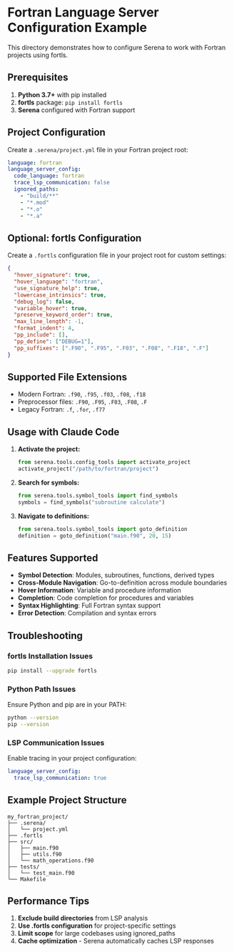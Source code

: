# Fortran Language Server Configuration Example

This directory demonstrates how to configure Serena to work with Fortran projects using fortls.

## Prerequisites

1. **Python 3.7+** with pip installed
2. **fortls** package: `pip install fortls`
3. **Serena** configured with Fortran support

## Project Configuration

Create a `.serena/project.yml` file in your Fortran project root:

```yaml
language: fortran
language_server_config:
  code_language: fortran
  trace_lsp_communication: false
  ignored_paths:
    - "build/**"
    - "*.mod"
    - "*.o"
    - "*.a"
```

## Optional: fortls Configuration

Create a `.fortls` configuration file in your project root for custom settings:

```json
{
  "hover_signature": true,
  "hover_language": "fortran",
  "use_signature_help": true,
  "lowercase_intrinsics": true,
  "debug_log": false,
  "variable_hover": true,
  "preserve_keyword_order": true,
  "max_line_length": -1,
  "format_indent": 4,
  "pp_include": [],
  "pp_define": ["DEBUG=1"],
  "pp_suffixes": [".F90", ".F95", ".F03", ".F08", ".F18", ".F"]
}
```

## Supported File Extensions

- Modern Fortran: `.f90`, `.f95`, `.f03`, `.f08`, `.f18`
- Preprocessor files: `.F90`, `.F95`, `.F03`, `.F08`, `.F`
- Legacy Fortran: `.f`, `.for`, `.f77`

## Usage with Claude Code

1. **Activate the project:**
   ```python
   from serena.tools.config_tools import activate_project
   activate_project("/path/to/fortran/project")
   ```

2. **Search for symbols:**
   ```python
   from serena.tools.symbol_tools import find_symbols
   symbols = find_symbols("subroutine calculate")
   ```

3. **Navigate to definitions:**
   ```python
   from serena.tools.symbol_tools import goto_definition
   definition = goto_definition("main.f90", 20, 15)
   ```

## Features Supported

- **Symbol Detection**: Modules, subroutines, functions, derived types
- **Cross-Module Navigation**: Go-to-definition across module boundaries
- **Hover Information**: Variable and procedure information
- **Completion**: Code completion for procedures and variables
- **Syntax Highlighting**: Full Fortran syntax support
- **Error Detection**: Compilation and syntax errors

## Troubleshooting

### fortls Installation Issues
```bash
pip install --upgrade fortls
```

### Python Path Issues
Ensure Python and pip are in your PATH:
```bash
python --version
pip --version
```

### LSP Communication Issues
Enable tracing in your project configuration:
```yaml
language_server_config:
  trace_lsp_communication: true
```

## Example Project Structure

```
my_fortran_project/
├── .serena/
│   └── project.yml
├── .fortls
├── src/
│   ├── main.f90
│   ├── utils.f90
│   └── math_operations.f90
├── tests/
│   └── test_main.f90
└── Makefile
```

## Performance Tips

1. **Exclude build directories** from LSP analysis
2. **Use .fortls configuration** for project-specific settings  
3. **Limit scope** for large codebases using ignored_paths
4. **Cache optimization** - Serena automatically caches LSP responses